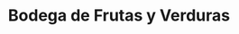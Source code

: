 ---
title: "Bodega de Frutas y Verduras"
url: /san-miguel/bodega-de-frutas-y-verduras/
shop: Gemüse & Obst
---